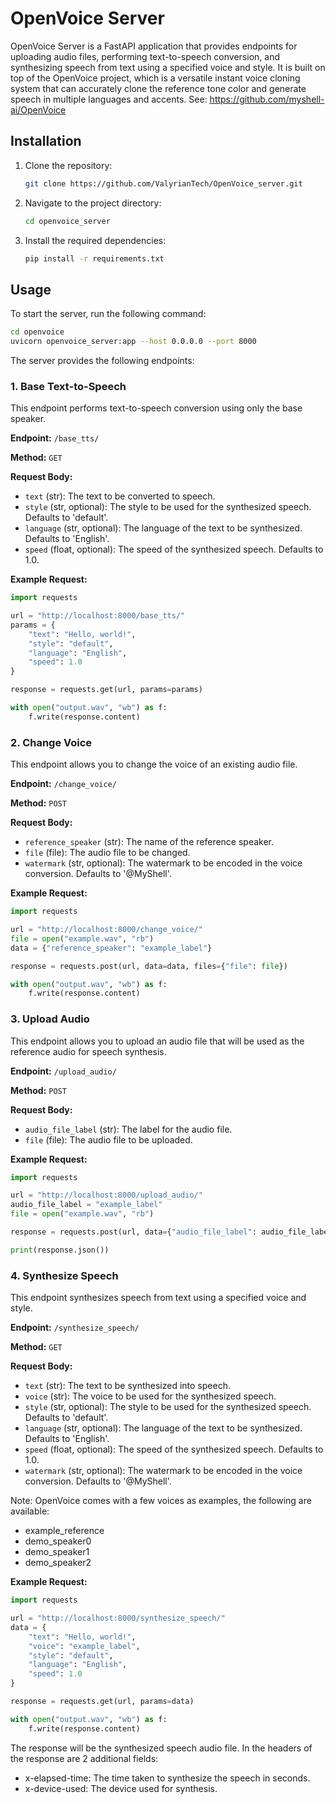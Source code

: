 # OpenVoice Server

OpenVoice Server is a FastAPI application that provides endpoints for uploading audio files, performing text-to-speech conversion, and synthesizing speech from text using a specified voice and style.
It is built on top of the OpenVoice project, which is a versatile instant voice cloning system that can accurately clone the reference tone color and generate speech in multiple languages and accents.
See: https://github.com/myshell-ai/OpenVoice

## Installation

1. Clone the repository:
   ```bash
   git clone https://github.com/ValyrianTech/OpenVoice_server.git
   ```
2. Navigate to the project directory:
   ```bash
   cd openvoice_server
   ```
3. Install the required dependencies:
   ```bash
   pip install -r requirements.txt
   ```

## Usage

To start the server, run the following command:

```bash
cd openvoice
uvicorn openvoice_server:app --host 0.0.0.0 --port 8000
```

The server provides the following endpoints:

### 1. Base Text-to-Speech

This endpoint performs text-to-speech conversion using only the base speaker.

**Endpoint:** `/base_tts/`

**Method:** `GET`

**Request Body:**

- `text` (str): The text to be converted to speech.
- `style` (str, optional): The style to be used for the synthesized speech. Defaults to 'default'.
- `language` (str, optional): The language of the text to be synthesized. Defaults to 'English'.
- `speed` (float, optional): The speed of the synthesized speech. Defaults to 1.0.

**Example Request:**

```python
import requests

url = "http://localhost:8000/base_tts/"
params = {
    "text": "Hello, world!",
    "style": "default",
    "language": "English",
    "speed": 1.0
}

response = requests.get(url, params=params)

with open("output.wav", "wb") as f:
    f.write(response.content)
```

### 2. Change Voice

This endpoint allows you to change the voice of an existing audio file.

**Endpoint:** `/change_voice/`

**Method:** `POST`

**Request Body:**

- `reference_speaker` (str): The name of the reference speaker.
- `file` (file): The audio file to be changed.
- `watermark` (str, optional): The watermark to be encoded in the voice conversion. Defaults to '@MyShell'.

**Example Request:**

```python
import requests

url = "http://localhost:8000/change_voice/"
file = open("example.wav", "rb")
data = {"reference_speaker": "example_label"}

response = requests.post(url, data=data, files={"file": file})

with open("output.wav", "wb") as f:
    f.write(response.content)
```

### 3. Upload Audio

This endpoint allows you to upload an audio file that will be used as the reference audio for speech synthesis.

**Endpoint:** `/upload_audio/`

**Method:** `POST`

**Request Body:**

- `audio_file_label` (str): The label for the audio file.
- `file` (file): The audio file to be uploaded.

**Example Request:**

```python
import requests

url = "http://localhost:8000/upload_audio/"
audio_file_label = "example_label"
file = open("example.wav", "rb")

response = requests.post(url, data={"audio_file_label": audio_file_label}, files={"file": file})

print(response.json())
```

### 4. Synthesize Speech

This endpoint synthesizes speech from text using a specified voice and style.

**Endpoint:** `/synthesize_speech/`

**Method:** `GET`

**Request Body:**

- `text` (str): The text to be synthesized into speech.
- `voice` (str): The voice to be used for the synthesized speech.
- `style` (str, optional): The style to be used for the synthesized speech. Defaults to 'default'.
- `language` (str, optional): The language of the text to be synthesized. Defaults to 'English'.
- `speed` (float, optional): The speed of the synthesized speech. Defaults to 1.0.
- `watermark` (str, optional): The watermark to be encoded in the voice conversion. Defaults to '@MyShell'.

Note: OpenVoice comes with a few voices as examples, the following are available:
- example_reference
- demo_speaker0
- demo_speaker1
- demo_speaker2

**Example Request:**

```python
import requests

url = "http://localhost:8000/synthesize_speech/"
data = {
    "text": "Hello, world!",
    "voice": "example_label",
    "style": "default",
    "language": "English",
    "speed": 1.0
}

response = requests.get(url, params=data)

with open("output.wav", "wb") as f:
    f.write(response.content)
```

The response will be the synthesized speech audio file. In the headers of the response are 2 additional fields:
- x-elapsed-time: The time taken to synthesize the speech in seconds.
- x-device-used: The device used for synthesis.
